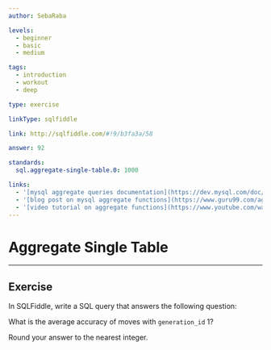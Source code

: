```yaml
---
author: SebaRaba

levels:
  - beginner
  - basic
  - medium

tags:
  - introduction
  - workout
  - deep

type: exercise

linkType: sqlfiddle

link: http://sqlfiddle.com/#!9/b3fa3a/58

answer: 92

standards:
  sql.aggregate-single-table.0: 1000

links:
  - '[mysql aggregate queries documentation](https://dev.mysql.com/doc/refman/5.7/en/group-by-functions.html){website}'
  - '[blog post on mysql aggregate functions](https://www.guru99.com/aggregate-functions.html){website}'
  - '[video tutorial on aggregate functions](https://www.youtube.com/watch?v=sgAvl7ry5jY){video}'
---
```

# Aggregate Single Table

---        
## Exercise

In SQLFiddle, write a SQL query that answers the following question:

What is the average accuracy of moves with `generation_id` 1?

Round your answer to the nearest integer.
